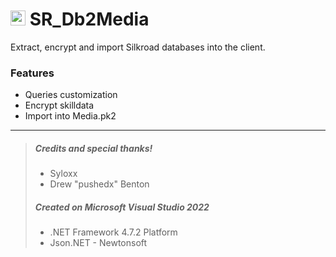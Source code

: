 # [<img src="https://raw.githubusercontent.com/JellyBitz/SR_Db2Media/master/SR_Db2Media/icon.ico" width="24" height="24">](#) SR_Db2Media
Extract, encrypt and import Silkroad databases into the client.

### Features
- Queries customization
- Encrypt skilldata
- Import into Media.pk2

---
> ##### Credits and special thanks!
> - Syloxx
> - Drew "pushedx" Benton
>
> ##### Created on Microsoft Visual Studio 2022
> - .NET Framework 4.7.2 Platform
> - Json.NET - Newtonsoft
